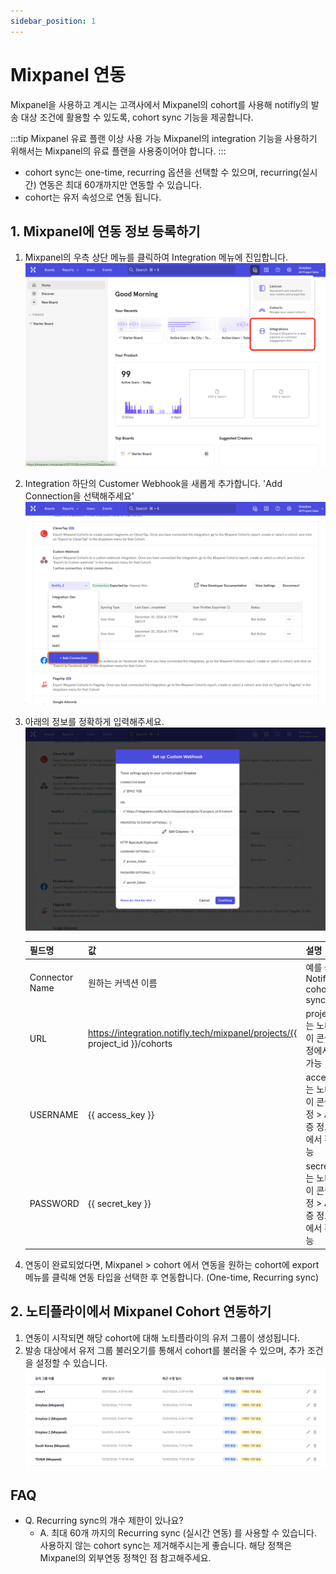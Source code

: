 ```yaml
---
sidebar_position: 1
---
```


# Mixpanel 연동

Mixpanel을 사용하고 계시는 고객사에서 Mixpanel의 cohort를 사용해 notifly의 발송 대상 조건에 활용할 수 있도록, cohort sync 기능을 제공합니다.

:::tip Mixpanel 유료 플랜 이상 사용 가능
Mixpanel의 integration 기능을 사용하기 위해서는 Mixpanel의 유료 플랜을 사용중이어야 합니다.
:::

- cohort sync는 one-time, recurring 옵션을 선택할 수 있으며, recurring(실시간) 연동은 최대 60개까지만 연동할 수 있습니다.
- cohort는 유저 속성으로 연동 됩니다.

## 1. Mixpanel에 연동 정보 등록하기

1.  Mixpanel의 우측 상단 메뉴를 클릭하여 Integration 메뉴에 진입합니다.
    ![mixpanel_integration_step_1](./img/mixpanel_integration_step_1.png)

2.  Integration 하단의 Customer Webhook을 새롭게 추가합니다. 'Add Connection을 선택해주세요'
    ![mixpanel_integration_step_2](./img/mixpanel_integration_step_2.png)

3.  아래의 정보를 정확하게 입력해주세요.
    ![mixpanel_integration_step_3](./img/mixpanel_integration_step_3.png)

    | 필드명         | 값                                                                          | 설명                                                                   |
    | -------------- | --------------------------------------------------------------------------- | ---------------------------------------------------------------------- |
    | Connector Name | 원하는 커넥션 이름                                                          | 예를 들면, Notifly - cohort sync                                       |
    | URL            | https://integration.notifly.tech/mixpanel/projects/{{ project_id }}/cohorts | project_id는 노티플라이 콘솔 > 설정에서 확인 가능                      |
    | USERNAME       | {{ access_key }}                                                            | access_key는 노티플라이 콘솔 > 설정 > API 인증 정보 영역에서 확인 가능 |
    | PASSWORD       | {{ secret_key }}                                                            | secret_key는 노티플라이 콘솔 > 설정 > API 인증 정보 영역에서 확인 가능 |

4.  연동이 완료되었다면, Mixpanel > cohort 에서 연동을 원하는 cohort에 export 메뉴를 클릭해 연동 타입을 선택한 후 연동합니다. (One-time, Recurring sync)

## 2. 노티플라이에서 Mixpanel Cohort 연동하기

1. 연동이 시작되면 해당 cohort에 대해 노티플라이의 유저 그룹이 생성됩니다.
2. 발송 대상에서 유저 그룹 불러오기를 통해서 cohort를 불러올 수 있으며, 추가 조건을 설정할 수 있습니다.
   ![mixpanel_integration_usage](./img/mixpanel_integration_usage.png)

## FAQ

- Q. Recurring sync의 개수 제한이 있나요?
  - A. 최대 60개 까지의 Recurring sync (실시간 연동) 를 사용할 수 있습니다. 사용하지 않는 cohort sync는 제거해주시는게 좋습니다. 해당 정책은 Mixpanel의 외부연동 정책인 점 참고해주세요.
